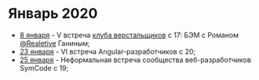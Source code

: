 # Январь 2020

- [8 января](/events/2020/01/2020.01.08.md) - V встреча [клуба верстальщиков](/events/_recurrence/html-css-club.md) с 17: БЭМ с Романом [@Realetive](https://twitter.com/Realetive) Ганиным;
- [23 января](/events/2020/01/2020.01.23.md) - VI встреча Angular-разработчиков c 20;
- [25 января](/events/2020/01/2020.01.25.md) - Неформальная встреча сообщества веб-разработчиков SymCode с 19;